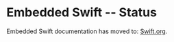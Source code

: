 # Embedded Swift -- Status

Embedded Swift documentation has moved to: [Swift.org](https://docs.swift.org/embedded/documentation/embedded).
